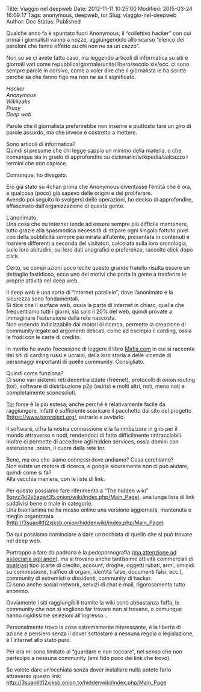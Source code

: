 Title: Viaggio nel deepweb
Date: 2012-11-11 10:25:00
Modified: 2015-03-24 16:09:17
Tags: anonymous, deepweb, tor
Slug: viaggio-nel-deepweb
Author: Doc
Status: Published

Qualche anno fa è spuntato fuori Anonymous, il “collettivo hacker” con
cui ormai i giornalisti vanno a nozze, aggiungendolo allo scarso “elenco
dei paroloni che fanno effetto su chi non ne sa un cazzo”.

Non so se ci avete fatto caso, ma leggendo articoli di informatica su
siti e giornali vari come repubblica/giornale/unità/libero/secolo
xix/ecc. ci sono sempre parole in corsivo, come a voler dire che il
giornalista le ha scritte perchè sa che fanno figo ma non ne sa il
significato.

*Hacker  
Anonymous  
Wikileaks  
Proxy  
Deep web*

Parole che il giornalista preferirebbe non inserire e piuttosto fare un
giro di parole assurdo, ma che invece è costretto a mettere.

Sono articoli di informatica?  
Quindi si presume che chi legge sappia un minimo della materia, o che
comunque sia in grado di approfondire su dizionario/wikipedia/salcazzo i
termini che non capisce.

Comunque, ho divagato.

Ero già stato su 4chan prima che Anonymous diventasse l’entità che è
ora, e qualcosa (poco) già sapevo delle origini e del proliferare.  
Avendo poi seguito lo svolgersi delle operazioni, ho deciso di
approfondire, affascinato dall’organizzazione di questa gente.

L’anonimato.  
Una cosa che su internet tende ad essere sempre più difficile mantenere,
tutto grazie alla spasmodica necessità di stipare ogni singolo fottuto
pixel con della pubblicità sempre più mirata all’utente, presentata in
contenuti e maniere differenti a seconda dei visitatori, calcolata sulla
loro cronologia, sulle loro abitudini, sui loro dati anagrafici e
preferenze, raccolte click dopo click.

Certo, se compi azioni poco lecite questo grande fratello risulta essere
un dettaglio fastidioso, ecco uno dei motivi che porta la gente a
trasferire le proprie attività nel deep web.

Il deep web è una sorta di “internet parallelo”, dove l’anonimato e la
sicurezza sono fondamentali.  
Si dice che il surface web, ossia la parte di internet in chiaro, quella
che frequentiamo tutti i giorni, sia solo il 20% del web, quindi provate
a immaginare l’estensione della rete nascosta.  
Non essendo indicizzabile dai motori di ricerca, permette la creazione
di community legate ad argomenti delicati, come ad esempio il carding,
ossia le frodi con le carte di credito.

In merito ho avuto l’occasione di leggere il libro
[Mafia.com](http://www.amazon.it/gp/product/8804619368/ref=as_li_ss_tl?ie=UTF8&tag=ner08-21&linkCode=as2&camp=3370&creative=24114&creativeASIN=8804619368)
in cui si racconta dei siti di carding russi e ucraini, della loro
storia e delle vicende di personaggi importanti di quelle community.
Consigliato.

Quindi come funziona?  
Ci sono vari sistemi: reti decentralizzate (freenet), protocolli di
onion routing (tor), software di distribuzione p2p (osiris) e molti
altri, noti, meno noti e completamente sconosciuti.

[Tor](http://it.wikipedia.org/wiki/Tor_(software)) forse è la più
estesa, anche perchè è relativamente facile da raggiungere, infatti è
sufficiente scaricare il pacchetto dal sito del progetto
([](https://www.torproject.org/)<https://www.torproject.org/></a>,
estrarlo e avviarlo.

Il software, cifra la nostra connessione e la fa rimbalzare in giro per
il mondo attraverso n nodi, rendendoci di fatto difficilmente
rintracciabili.  
Inoltre ci permette di accedere agli hidden services, ossia domini con
estenzione .onion, il cuore della rete tor.

Bene, ma ora che siamo connessi dove andiamo? Cosa cerchiamo?  
Non esiste un motore di ricerca, e google sicuramente non ci può
aiutare, quindi come si fa?  
Alla vecchia maniera, con le liste di link.

Per questo possiamo fare riferimento a “The hidden wiki”
([kpvz7ki2v5agwt35.onion/wiki/index.php/Main\_Page](http://kpvz7ki2v5agwt35.onion/wiki/index.php/Main_Page)),
una lunga lista di link suddivisi bene o male in categorie.  
Una buon’anima ne ha messo online una versione aggiornata, mantenuta e
meglio organizzata
([](http://3suaolltfj2xjksb.onion/hiddenwiki/index.php/Main_Page)<http://3suaolltfj2xjksb.onion/hiddenwiki/index.php/Main_Page></a>)

Da qui possiamo cominciare a dare un’occhiata di quello che si può
trovare nel deep web.

Purtroppo a fare da padrona è la pedopornografia ([ma attenzione ad
associarla agli
anon](http://it.wikipedia.org/wiki/Anonymous#Operazione_Darknet)), ma si
trovano anche tantissime attività commerciali di <u>qualsiasi</u> tipo
(carte di credito, account, droghe, oggetti rubati, armi, omicidi su
commissione, traffico di organi, identità false, documenti falsi, ecc.),
community di estremisti o dissidenti, community di hacker.  
Ci sono anche social network, servizi di chat e mail, rigorosamente
tutto anonimo.

Ovviamente i siti raggiungibili tramite la wiki sono abbastanza fuffa,
le community che non si vogliono far trovare non si trovano, o comunque
hanno rigidissime selezioni all’ingresso…

Personalmente trovo la cosa estremamente interessante, è la libertà di
azione e pensiero senza il dover sottostare a nessuna regola o
legislazione, è l’internet allo stato puro.

Per ora mi sono limitato al “guardare e non toccare”, nel senso che non
partecipo a nessuna community (emi fido poco dei link che trovo).

Se volete dare un’occhiata senza dover installare nulla potete farlo
attraverso questo link:
[](http://3suaolltfj2xjksb.onion.to/hiddenwiki/index.php/Main_Page)<http://3suaolltfj2xjksb.onion.to/hiddenwiki/index.php/Main_Page></a>
